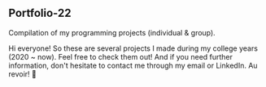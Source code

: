 ## Portfolio-22
Compilation of my programming projects (individual &amp; group).


Hi everyone! So these are several projects I made during my college years (2020 ~ now). Feel free to check them out! And if you need further information, don't hesitate to contact me through my email or LinkedIn. 
Au revoir! 👋
